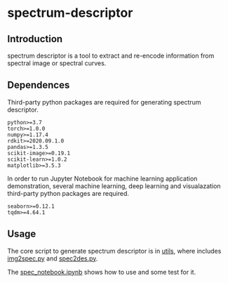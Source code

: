 # spectrum-descriptor

## Introduction

spectrum descriptor is a tool to extract and re-encode information from spectral image or spectral curves.

## Dependences

Third-party python packages are required for generating spectrum descriptor.

```
python>=3.7
torch>=1.0.0
numpy>=1.17.4
rdkit>=2020.09.1.0
pandas>=1.3.5
scikit-image>=0.19.1
scikit-learn>=1.0.2
matplotlib>=3.5.3
```

In order to run Jupyter Notebook for machine learning application demonstration, several machine learning, deep learning and visualazation third-party python packages are required.

```
seaborn>=0.12.1
tqdm>=4.64.1
```

## Usage

The core script to generate spectrum descriptor is in [utils](utils/__init__.py), where includes [img2spec.py](utils/img2spec.py) and [spec2des.py](utils/spec2des.py).

The [spec_notebook.ipynb](spec_notebook.ipynb) shows how to use and some test for it.